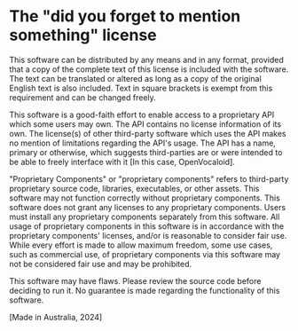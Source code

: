 # The "did you forget to mention something" license


This software can be distributed by any means and in any format, provided that a copy of the complete text of this license is included with the software. The text can be translated or altered as long as a copy of the original English text is also included. Text in square brackets is exempt from this requirement and can be changed freely.

This software is a good-faith effort to enable access to a proprietary API which some users may own. The API contains no license information of its own. The license(s) of other third-party software which uses the API makes no mention of limitations regarding the API's usage.
The API has a name, primary or otherwise, which suggests third-parties are or were intended to be able to freely interface with it [In this case, OpenVocaloid].

"Proprietary Components" or "proprietary components" refers to third-party proprietary source code, libraries, executables, or other assets.
This software may not function correctly without proprietary components. This software does not grant any licenses to any proprietary components. Users must install any proprietary components separately from this software. All usage of proprietary components in this software is in accordance with the proprietary components' licenses, and/or is reasonable to consider fair use. While every effort is made to allow maximum freedom, some use cases, such as commercial use, of proprietary components via this software may not be considered fair use and may be prohibited.

This software may have flaws. Please review the source code before deciding to run it. No guarantee is made regarding the functionality of this software.

[Made in Australia, 2024]
